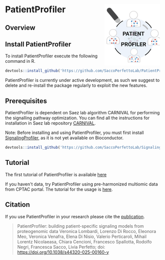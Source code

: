 # PatientProfiler <img src="./img/PatientProfiler_logo.png" align="right" width="180" height="200"/>

## Overview

## Install PatientProfiler

To install PatientProfiler execute the following command in R.

``` r
devtools::install_github('https://github.com/SaccoPerfettoLab/PatientProfiler/')
```

PatientProfiler is currently under active development, as such we suggest to delete and re-install the package regularly to exploit the new features.

## Prerequisites

PatientProfiler is dependent on Saez lab algorithm CARNIVAL for performing the signalling pathway optimization. You can find all the instructions for installation in Saez lab repository [CARNIVAL](https://saezlab.github.io/CARNIVAL/).

Note: Before installing and using PatientProfiler, you must first install [SignalingProfiler](https://www.nature.com/articles/s41540-024-00417-6), as it is not yet available on Bioconductor.

``` r
devtools::install_github('https://github.com/SaccoPerfettoLab/SignalingProfiler/')
```

## Tutorial

The first tutorial of PatientProfiler is available [here](https://html-preview.github.io/?url=https://github.com/SaccoPerfettoLab/PatientProfiler/blob/main/vignette/PatientProfiler-vignette.html)

If you haven't data, try PatientProfiler using pre-harmonized multiomic data from CPTAC portal. 
The tutorial for the usage is [here](https://html-preview.github.io/?url=https://github.com/SaccoPerfettoLab/PatientProfiler/blob/main/vignette/Access_CPTAC_vignette.html).

## Citation

If you use PatientProfiler in your research please cite the [publication](https://www.embopress.org/doi/full/10.1038/s44320-025-00160-y).

> PatientProfiler: building patient-specific signaling models from proteogenomic data Veronica Lombardi, Lorenzo Di Rocco, Eleonora Meo, Veronica Venafra, Elena Di Nisio, Valerio Perticaroli, Mihail Lorentz Nicolaeasa, Chiara Cencioni, Francesco Spallotta, Rodolfo Negri, Francesca Sacco, Livia Perfetto; doi:  <https://doi.org/10.1038/s44320-025-00160-y>
